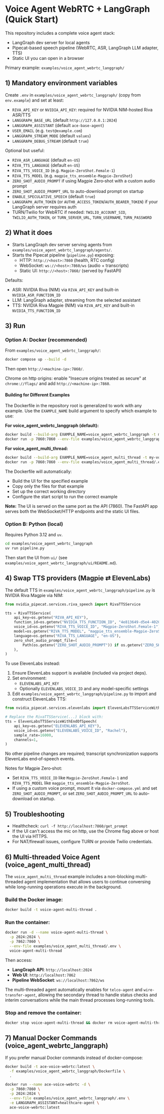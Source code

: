 # Voice Agent WebRTC + LangGraph (Quick Start)

This repository includes a complete voice agent stack:
- LangGraph dev server for local agents
- Pipecat-based speech pipeline (WebRTC, ASR, LangGraph LLM adapter, TTS)
- Static UI you can open in a browser

Primary example: `examples/voice_agent_webrtc_langgraph/`


## 1) Mandatory environment variables
Create `.env` in `examples/voice_agent_webrtc_langgraph/` (copy from `env.example`) and set at least:

- `RIVA_API_KEY` or `NVIDIA_API_KEY`: required for NVIDIA NIM-hosted Riva ASR/TTS
- `LANGGRAPH_BASE_URL` (default `http://127.0.0.1:2024`)
- `LANGGRAPH_ASSISTANT` (default `ace-base-agent`)
- `USER_EMAIL` (e.g. `test@example.com`)
- `LANGGRAPH_STREAM_MODE` (default `values`)
- `LANGGRAPH_DEBUG_STREAM` (default `true`)

Optional but useful:
- `RIVA_ASR_LANGUAGE` (default `en-US`)
- `RIVA_TTS_LANGUAGE` (default `en-US`)
- `RIVA_TTS_VOICE_ID` (e.g. `Magpie-ZeroShot.Female-1`)
- `RIVA_TTS_MODEL` (e.g. `magpie_tts_ensemble-Magpie-ZeroShot`)
- `ZERO_SHOT_AUDIO_PROMPT` if using Magpie Zero‑shot with a custom audio prompt
- `ZERO_SHOT_AUDIO_PROMPT_URL` to auto-download prompt on startup
- `ENABLE_SPECULATIVE_SPEECH` (default `true`)
- `LANGGRAPH_AUTH_TOKEN` (or `AUTH0_ACCESS_TOKEN`/`AUTH_BEARER_TOKEN`) if your LangGraph server requires auth
- TURN/Twilio for WebRTC if needed: `TWILIO_ACCOUNT_SID`, `TWILIO_AUTH_TOKEN`, or `TURN_SERVER_URL`, `TURN_USERNAME`, `TURN_PASSWORD`


## 2) What it does
- Starts LangGraph dev server serving agents from `examples/voice_agent_webrtc_langgraph/agents/`.
- Starts the Pipecat pipeline (`pipeline.py`) exposing:
  - HTTP: `http://<host>:7860` (health, RTC config)
  - WebSocket: `ws://<host>:7860/ws` (audio + transcripts)
  - Static UI: `http://<host>:7860/` (served by FastAPI)

Defaults:
- ASR: NVIDIA Riva (NIM) via `RIVA_API_KEY` and built-in `NVIDIA_ASR_FUNCTION_ID`
- LLM: LangGraph adapter, streaming from the selected assistant
- TTS: NVIDIA Riva Magpie (NIM) via `RIVA_API_KEY` and built-in `NVIDIA_TTS_FUNCTION_ID`


## 3) Run

### Option A: Docker (recommended)
From `examples/voice_agent_webrtc_langgraph/`:

```bash
docker compose up --build -d
```

Then open `http://<machine-ip>:7860/`.

Chrome on http origins: enable "Insecure origins treated as secure" at `chrome://flags/` and add `http://<machine-ip>:7860`.

#### Building for Different Examples
The Dockerfile in the repository root is generalized to work with any example. Use the `EXAMPLE_NAME` build argument to specify which example to use:

**For voice_agent_webrtc_langgraph (default):**
```bash
docker build --build-arg EXAMPLE_NAME=voice_agent_webrtc_langgraph -t my-voice-agent .
docker run -p 7860:7860 --env-file examples/voice_agent_webrtc_langgraph/.env my-voice-agent
```

**For voice_agent_multi_thread:**
```bash
docker build --build-arg EXAMPLE_NAME=voice_agent_multi_thread -t my-voice-agent .
docker run -p 7860:7860 --env-file examples/voice_agent_multi_thread/.env my-voice-agent
```

The Dockerfile will automatically:
- Build the UI for the specified example
- Copy only the files for that example
- Set up the correct working directory
- Configure the start script to run the correct example

**Note:** The UI is served on the same port as the API (7860). The FastAPI app serves both the WebSocket/HTTP endpoints and the static UI files.

### Option B: Python (local)
Requires Python 3.12 and `uv`.

```bash
cd examples/voice_agent_webrtc_langgraph
uv run pipeline.py
```
Then start the UI from `ui/` (see `examples/voice_agent_webrtc_langgraph/ui/README.md`).


## 4) Swap TTS providers (Magpie ⇄ ElevenLabs)
The default TTS in `examples/voice_agent_webrtc_langgraph/pipeline.py` is NVIDIA Riva Magpie via NIM:

```python
from nvidia_pipecat.services.riva_speech import RivaTTSService

tts = RivaTTSService(
    api_key=os.getenv("RIVA_API_KEY"),
    function_id=os.getenv("NVIDIA_TTS_FUNCTION_ID", "4e813649-d5e4-4020-b2be-2b918396d19d"),
    voice_id=os.getenv("RIVA_TTS_VOICE_ID", "Magpie-ZeroShot.Female-1"),
    model=os.getenv("RIVA_TTS_MODEL", "magpie_tts_ensemble-Magpie-ZeroShot"),
    language=os.getenv("RIVA_TTS_LANGUAGE", "en-US"),
    zero_shot_audio_prompt_file=(
        Path(os.getenv("ZERO_SHOT_AUDIO_PROMPT")) if os.getenv("ZERO_SHOT_AUDIO_PROMPT") else None
    ),
)
```

To use ElevenLabs instead:
1) Ensure ElevenLabs support is available (included via project deps).
2) Set environment:
   - `ELEVENLABS_API_KEY`
   - Optionally `ELEVENLABS_VOICE_ID` and any model-specific settings
3) Edit `examples/voice_agent_webrtc_langgraph/pipeline.py` to import and construct ElevenLabs TTS:

```python
from nvidia_pipecat.services.elevenlabs import ElevenLabsTTSServiceWithEndOfSpeech

# Replace the RivaTTSService(...) block with:
tts = ElevenLabsTTSServiceWithEndOfSpeech(
    api_key=os.getenv("ELEVENLABS_API_KEY"),
    voice_id=os.getenv("ELEVENLABS_VOICE_ID", "Rachel"),
    sample_rate=16000,
    channels=1,
)
```

No other pipeline changes are required; transcript synchronization supports ElevenLabs end‑of‑speech events.

Notes for Magpie Zero‑shot:
- Set `RIVA_TTS_VOICE_ID` like `Magpie-ZeroShot.Female-1` and `RIVA_TTS_MODEL` like `magpie_tts_ensemble-Magpie-ZeroShot`.
- If using a custom voice prompt, mount it via `docker-compose.yml` and set `ZERO_SHOT_AUDIO_PROMPT`, or set `ZERO_SHOT_AUDIO_PROMPT_URL` to auto-download on startup.


## 5) Troubleshooting
- Healthcheck: `curl -f http://localhost:7860/get_prompt`
- If the UI can't access the mic on http, use the Chrome flag above or host the UI via HTTPS.
- For NAT/firewall issues, configure TURN or provide Twilio credentials.


## 6) Multi-threaded Voice Agent (voice_agent_multi_thread)

The `voice_agent_multi_thread` example includes a non-blocking multi-threaded agent implementation that allows users to continue conversing while long-running operations execute in the background.

### Build the Docker image:
```bash
docker build -t voice-agent-multi-thread .
```

### Run the container:
```bash
docker run -d --name voice-agent-multi-thread \
  -p 2024:2024 \
  -p 7862:7860 \
  --env-file examples/voice_agent_multi_thread/.env \
  voice-agent-multi-thread
```

Then access:
- **LangGraph API**: `http://localhost:2024`
- **Web UI**: `http://localhost:7862`
- **Pipeline WebSocket**: `ws://localhost:7862/ws`

The multi-threaded agent automatically enables for `telco-agent` and `wire-transfer-agent`, allowing the secondary thread to handle status checks and interim conversations while the main thread processes long-running tools.

### Stop and remove the container:
```bash
docker stop voice-agent-multi-thread && docker rm voice-agent-multi-thread
```


## 7) Manual Docker Commands (voice_agent_webrtc_langgraph)

If you prefer manual Docker commands instead of docker-compose:

```bash
docker build -t ace-voice-webrtc:latest \
  -f examples/voice_agent_webrtc_langgraph/Dockerfile \
  .

docker run --name ace-voice-webrtc -d \
  -p 7860:7860 \
  -p 2024:2024 \
  --env-file examples/voice_agent_webrtc_langgraph/.env \
  -e LANGGRAPH_ASSISTANT=healthcare-agent \
  ace-voice-webrtc:latest
```